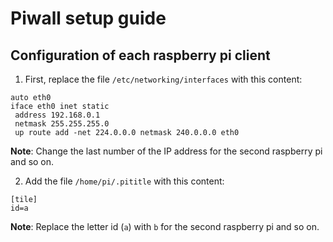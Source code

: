# Piwall setup guide

## Configuration of each raspberry pi client
1. First, replace the file `/etc/networking/interfaces` with this content:
```
auto eth0
iface eth0 inet static
 address 192.168.0.1
 netmask 255.255.255.0
 up route add -net 224.0.0.0 netmask 240.0.0.0 eth0
 ```
 **Note**: Change the last number of the IP address for the second raspberry pi and so on.
 
 2. Add the file `/home/pi/.pititle` with this content:
 ```
[tile]
id=a
```
**Note**: Replace the letter id (`a`) with `b` for the second raspberry pi and so on.
